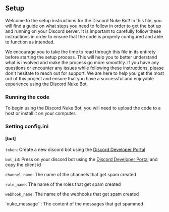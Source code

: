 ## Setup

Welcome to the setup instructions for the Discord Nuke Bot! In this file, you will find a guide on what steps you need to follow in order to get the bot up and running on your Discord server. It is important to carefully follow these instructions in order to ensure that the code is properly configured and able to function as intended.

We encourage you to take the time to read through this file in its entirety before starting the setup process. This will help you to better understand what is involved and make the process go more smoothly. If you have any questions or encounter any issues while following these instructions, please don't hesitate to reach out for support. We are here to help you get the most out of this project and ensure that you have a successful and enjoyable experience using the Discord Nuke Bot.

### Running the code

To begin using the Discord Nuke Bot, you will need to upload the code to a host or install it on your computer.

### Setting config.ini

#### [bot]
`token`: Create a new discord bot using the [Discord Developer Portal](https://discord.com/developers/applications)

`bot_id`: Press on your discord bot using the [Discord Developer Portal](https://discord.com/developers/applications) and copy the client id

`channel_name`: The name of the channels that get spam created

`role_name`: The name of the roles that get spam created

`webhook_name`: The name of the webhooks that get spam created

`nuke_message``: The content of the messages that get spammed

